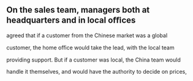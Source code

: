 ## On the sales team, managers both at headquarters and in local oﬃces

agreed that if a customer from the Chinese market was a global

customer, the home oﬃce would take the lead, with the local team

providing support. But if a customer was local, the China team would

handle it themselves, and would have the authority to decide on prices,